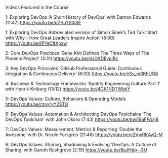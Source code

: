 
Videos Featured in the Course

1: Exploring DevOps
‘A Short History of DevOps’ with Damon Edwards (11:47)
https://youtu.be/o7-IuYS0iSE

1: Exploring DevOps
Abbreviated version of Simon Sinek’s Ted Talk ‘Start with Why - How Great Leaders Inspire Action’ (5:00)
https://youtu.be/IPYeCltXpxw

2: Core DevOps Practices
‘Gene Kim Defines The Three Ways of The Phoenix Project’ (3:31)
https://youtu.be/nUOXDEvplRc

3: Key DevOps Principles
‘GitHub Professional Guide: Continuous Integration & Continuous Delivery’ (6:00)
https://youtu.be/xSv_m3KhUO8

4: Business & Technology Frameworks
‘Spotify Engineering Culture Part 1’ with Henrik Kniberg (13:12)
https://youtu.be/4GK1NDTWbkY

5: DevOps Values: Culture, Behaviors & Operating Models
https://youtu.be/rzoyryY2STQ

6: DevOps Values: Automation & Architecting DevOps Toolchains ‘The DevOps Toolchain’ with John Okoro (7:43)
https://youtu.be/bwE8aFPAzj8

7: DevOps Values: Measurement, Metrics & Reporting ‘Double the Awesome’ with Dr. Nicole Forsgren (21:46)
https://youtu.be/c2VwRKAyQ-M

8: DevOps Values: Sharing, Shadowing & Evolving ‘DevOps: A Culture of Sharing’ with Gareth Rushgrove (2:19)
https://youtu.be/8aJHtjp--3U
